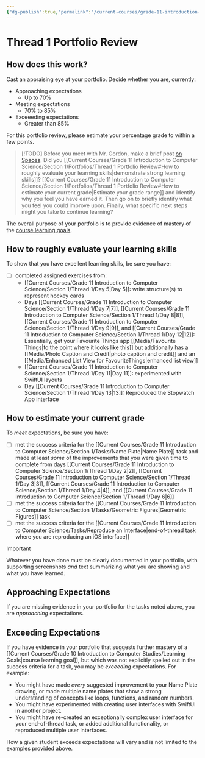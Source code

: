 ```yaml
---
{"dg-publish":true,"permalink":"/current-courses/grade-11-introduction-to-computer-science/section-1/portfolios/thread-1-portfolio-review/","dgHomeLink":false}
---
```


# Thread 1 Portfolio Review
## How does this work?
Cast an appraising eye at your portfolio.  Decide whether you are, currently:

- Approaching expectations
	- Up to 70%
- Meeting expectations
	- 70% to 85%
- Exceeeding expectations
	- Greater than 85%

For this portfolio review, please estimate your percentage grade to within a few points.

> [!TODO]
> Before you meet with Mr. Gordon, make a brief post [on Spaces](https://ca.spacesedu.com/). Did you [[Current Courses/Grade 11 Introduction to Computer Science/Section 1/Portfolios/Thread 1 Portfolio Review#How to roughly evaluate your learning skills|demonstrate strong learning skills]]? [[Current Courses/Grade 11 Introduction to Computer Science/Section 1/Portfolios/Thread 1 Portfolio Review#How to estimate your current grade|Estimate your grade range]] and identify why you feel you have earned it. Then go on to briefly identify what you feel you could improve upon. Finally, what specific next steps might you take to continue learning?

The overall purpose of your portfolio is to provide evidence of mastery of the [course learning goals](https://www.russellgordon.ca/cs/learning-goals/learning-goals-for-grade-11/).

## How to roughly evaluate your learning skills

To show that you have excellent learning skills, be sure you have:
- [ ] completed assigned exercises from:
	- [[Current Courses/Grade 11 Introduction to Computer Science/Section 1/Thread 1/Day 5|Day 5]]: write structure(s) to represent hockey cards
	- Days [[Current Courses/Grade 11 Introduction to Computer Science/Section 1/Thread 1/Day 7|7]], [[Current Courses/Grade 11 Introduction to Computer Science/Section 1/Thread 1/Day 8|8]], [[Current Courses/Grade 11 Introduction to Computer Science/Section 1/Thread 1/Day 9|9]], and [[Current Courses/Grade 11 Introduction to Computer Science/Section 1/Thread 1/Day 12|12]]: Essentially, get your Favourite Things app [[Media/Favourite Things|to the point where it looks like this]] but additionally has a [[Media/Photo Caption and Credit|photo caption and credit]] and an [[Media/Enhanced List View for FavouriteThings|enhanced list view]]
	- [[Current Courses/Grade 11 Introduction to Computer Science/Section 1/Thread 1/Day 11|Day 11]]: experimented with SwiftUI layouts
	- Day [[Current Courses/Grade 11 Introduction to Computer Science/Section 1/Thread 1/Day 13|13]]: Reproduced the Stopwatch App interface

## How to estimate your current grade

To *meet* expectations, be sure you have:
- [ ] met the success criteria for the [[Current Courses/Grade 11 Introduction to Computer Science/Section 1/Tasks/Name Plate|Name Plate]] task and made at least *some* of the improvements that you were given time to complete from days [[Current Courses/Grade 11 Introduction to Computer Science/Section 1/Thread 1/Day 2|2]], [[Current Courses/Grade 11 Introduction to Computer Science/Section 1/Thread 1/Day 3|3]],  [[Current Courses/Grade 11 Introduction to Computer Science/Section 1/Thread 1/Day 4|4]], and [[Current Courses/Grade 11 Introduction to Computer Science/Section 1/Thread 1/Day 6|6]]
- [ ] met the success criteria for the [[Current Courses/Grade 11 Introduction to Computer Science/Section 1/Tasks/Geometric Figures|Geometric Figures]] task
- [ ] met the success criteria for the [[Current Courses/Grade 11 Introduction to Computer Science/Tasks/Reproduce an Interface|end-of-thread task where you are reproducing an iOS interface]]

> [!IMPORTANT]
> Whatever you have done must be clearly documented in your portfolio, with supporting screenshots *and* text summarizing what you are showing and what you have learned.

## Approaching Expectations

If you are missing evidence in your portfolio for the tasks noted above, you are *approaching* expectations.

## Exceeding Expectations

If you have evidence in your portfolio that suggests further mastery of a [[Current Courses/Grade 10 Introduction to Computer Studies/Learning Goals|course learning goal]], but which was not explicitly spelled out in the success criteria for a task, you may be *exceeding* expectations. For example:

- You might have made *every* suggested improvement to your Name Plate drawing, or made multiple name plates that show a strong understanding of concepts like loops, functions, and random numbers.
- You might have experimented with creating user interfaces with SwiftUI in another project.
- You might have re-created an exceptionally complex user interface for your end-of-thread task, or added additional functionality, or reproduced multiple user interfaces.

How a given student exceeds expectations will vary and is not limited to the examples provided above.